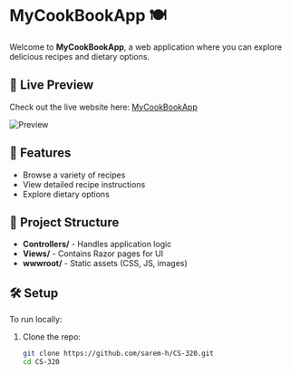 # MyCookBookApp 🍽️

Welcome to **MyCookBookApp**, a web application where you can explore delicious recipes and dietary options.

## 🔗 Live Preview  
Check out the live website here: <a href="https://cs320.bsite.net/" target="_blank">MyCookBookApp</a>

![Preview](https://paste.pics/STN6C)

## 🚀 Features  
- Browse a variety of recipes  
- View detailed recipe instructions  
- Explore dietary options  

## 📂 Project Structure  
- **Controllers/** - Handles application logic  
- **Views/** - Contains Razor pages for UI  
- **wwwroot/** - Static assets (CSS, JS, images)  

## 🛠️ Setup  
To run locally:  
1. Clone the repo:  
   ```sh
   git clone https://github.com/sarem-h/CS-320.git
   cd CS-320
